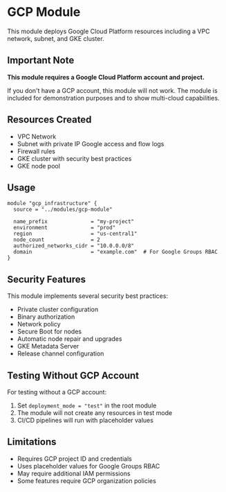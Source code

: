 # GCP Module

This module deploys Google Cloud Platform resources including a VPC network, subnet, and GKE cluster.

## Important Note

**This module requires a Google Cloud Platform account and project.**

If you don't have a GCP account, this module will not work. The module is included for demonstration purposes and to show multi-cloud capabilities.

## Resources Created

- VPC Network
- Subnet with private IP Google access and flow logs
- Firewall rules
- GKE cluster with security best practices
- GKE node pool

## Usage

```hcl
module "gcp_infrastructure" {
  source = "../modules/gcp-module"

  name_prefix              = "my-project"
  environment              = "prod"
  region                   = "us-central1"
  node_count               = 2
  authorized_networks_cidr = "10.0.0.0/8"
  domain                   = "example.com"  # For Google Groups RBAC
}
```

## Security Features

This module implements several security best practices:

- Private cluster configuration
- Binary authorization
- Network policy
- Secure Boot for nodes
- Automatic node repair and upgrades
- GKE Metadata Server
- Release channel configuration

## Testing Without GCP Account

For testing without a GCP account:

1. Set `deployment_mode = "test"` in the root module
2. The module will not create any resources in test mode
3. CI/CD pipelines will run with placeholder values

## Limitations

- Requires GCP project ID and credentials
- Uses placeholder values for Google Groups RBAC
- May require additional IAM permissions
- Some features require GCP organization policies